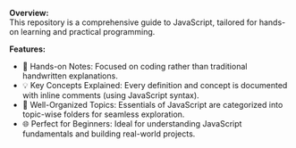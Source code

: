 <b>Overview:</b> <br>
This repository is a comprehensive guide to JavaScript, tailored for hands-on learning and practical programming.

<b>Features:</b>
<ul>
<li>📘 Hands-on Notes: Focused on coding rather than traditional handwritten explanations.</li>
<li>💡 Key Concepts Explained: Every definition and concept is documented with inline comments (using JavaScript syntax).</li>
<li>🧩 Well-Organized Topics: Essentials of JavaScript are categorized into topic-wise folders for seamless exploration.</li>
<li>🌐 Perfect for Beginners: Ideal for understanding JavaScript fundamentals and building real-world projects.</li>
</ul>

